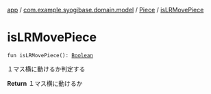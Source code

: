 [app](../../index.md) / [com.example.syogibase.domain.model](../index.md) / [Piece](index.md) / [isLRMovePiece](./is-l-r-move-piece.md)

# isLRMovePiece

`fun isLRMovePiece(): `[`Boolean`](https://kotlinlang.org/api/latest/jvm/stdlib/kotlin/-boolean/index.html)

１マス横に動けるか判定する

**Return**
１マス横に動けるか

